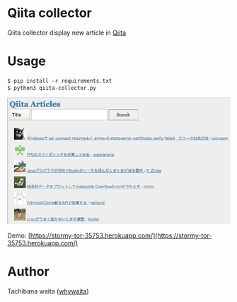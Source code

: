 # Qiita collector

Qiita collector display new article in [Qiita](http://qiita.com/)

# Usage

```
$ pip install -r requirements.txt
$ python3 qiita-collector.py
```

![](https://raw.githubusercontent.com/whywaita/qiita-collector/master/resource/usage.png)

Demo: [https://stormy-tor-35753.herokuapp.com/](https://stormy-tor-35753.herokuapp.com/)

# Author

Tachibana waita ([whywaita](https://github.com/whywaita))
